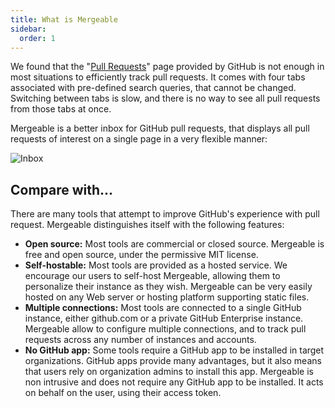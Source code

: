 ```yaml
---
title: What is Mergeable
sidebar:
  order: 1
---
```


We found that the "[Pull Requests](https://github.com/pulls)" page provided by GitHub is not enough in most situations to efficiently track pull requests.
It comes with four tabs associated with pre-defined search queries, that cannot be changed.
Switching between tabs is slow, and there is no way to see all pull requests from those tabs at once.

Mergeable is a better inbox for GitHub pull requests, that displays all pull requests of interest on a single page in a very flexible manner:

![Inbox](/mergeable/images/inbox.png)

## Compare with...

There are many tools that attempt to improve GitHub's experience with pull request.
Mergeable distinguishes itself with the following features:

* **Open source:** Most tools are commercial or closed source.
Mergeable is free and open source, under the permissive MIT license.
* **Self-hostable:** Most tools are provided as a hosted service.
We encourage our users to self-host Mergeable, allowing them to personalize their instance as they wish.
Mergeable can be very easily hosted on any Web server or hosting platform supporting static files.
* **Multiple connections:** Most tools are connected to a single GitHub instance, either github.com or a private GitHub Enterprise instance.
Mergeable allow to configure multiple connections, and to track pull requests across any number of instances and accounts.
* **No GitHub app:** Some tools require a GitHub app to be installed in target organizations.
GitHub apps provide many advantages, but it also means that users rely on organization admins to install this app.
Mergeable is non intrusive and does not require any GitHub app to be installed.
It acts on behalf on the user, using their access token.